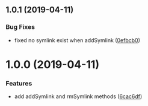 ## 1.0.1 (2019-04-11)


### Bug Fixes

* fixed no symlink exist when  addSymlink ([0efbcb0](https://github.com/brizer/sym-lnk/commit/0efbcb0))


# 1.0.0 (2019-04-11)

 
### Features

* add addSymlink and rmSymlink methods ([6cac6df](https://github.com/brizer/sym-lnk/commit/6cac6df))



